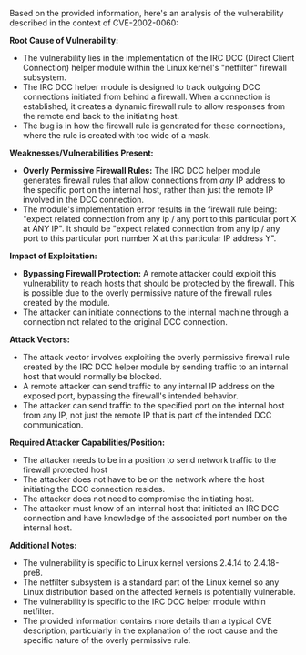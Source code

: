 Based on the provided information, here's an analysis of the vulnerability described in the context of CVE-2002-0060:

**Root Cause of Vulnerability:**

*   The vulnerability lies in the implementation of the IRC DCC (Direct Client Connection) helper module within the Linux kernel's "netfilter" firewall subsystem.
*   The IRC DCC helper module is designed to track outgoing DCC connections initiated from behind a firewall. When a connection is established, it creates a dynamic firewall rule to allow responses from the remote end back to the initiating host.
*   The bug is in how the firewall rule is generated for these connections, where the rule is created with too wide of a mask.

**Weaknesses/Vulnerabilities Present:**

*   **Overly Permissive Firewall Rules:** The IRC DCC helper module generates firewall rules that allow connections from *any* IP address to the specific port on the internal host, rather than just the remote IP involved in the DCC connection.
*   The module's implementation error results in the firewall rule being: "expect related connection from any ip / any port to this particular port X at ANY IP". It should be "expect related connection from any ip / any port to this particular port number X at this particular IP address Y".

**Impact of Exploitation:**

*   **Bypassing Firewall Protection:** A remote attacker could exploit this vulnerability to reach hosts that should be protected by the firewall. This is possible due to the overly permissive nature of the firewall rules created by the module.
*   The attacker can initiate connections to the internal machine through a connection not related to the original DCC connection.

**Attack Vectors:**

*   The attack vector involves exploiting the overly permissive firewall rule created by the IRC DCC helper module by sending traffic to an internal host that would normally be blocked.
*   A remote attacker can send traffic to any internal IP address on the exposed port, bypassing the firewall's intended behavior.
*   The attacker can send traffic to the specified port on the internal host from any IP, not just the remote IP that is part of the intended DCC communication.

**Required Attacker Capabilities/Position:**

*   The attacker needs to be in a position to send network traffic to the firewall protected host
*   The attacker does not have to be on the network where the host initiating the DCC connection resides.
*   The attacker does not need to compromise the initiating host.
*   The attacker must know of an internal host that initiated an IRC DCC connection and have knowledge of the associated port number on the internal host.

**Additional Notes:**

*   The vulnerability is specific to Linux kernel versions 2.4.14 to 2.4.18-pre8.
*   The netfilter subsystem is a standard part of the Linux kernel so any Linux distribution based on the affected kernels is potentially vulnerable.
*   The vulnerability is specific to the IRC DCC helper module within netfilter.
*   The provided information contains more details than a typical CVE description, particularly in the explanation of the root cause and the specific nature of the overly permissive rule.